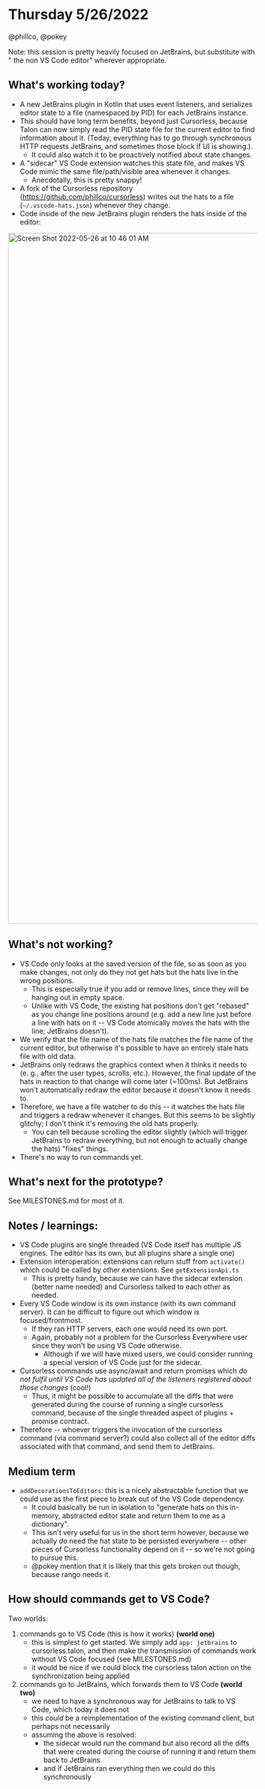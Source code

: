 # Thursday 5/26/2022

@phillco, @pokey

Note: this session is pretty heavily focused on JetBrains, but substitute with "
the non VS Code editor" wherever appropriate.

## What's working today?

- A new JetBrains plugin in Kotlin that uses event listeners, and serializes
  editor state to a file (namespaced by PID) for each JetBrains instance.
- This should have long term benefits, beyond just Cursorless, because Talon can
  now simply read the PID state file for the current editor to find information
  about it. (Today, everything has to go through synchronous HTTP requests
  JetBrains, and sometimes those block if UI is showing.).
    - It could also watch it to be proactively notified about state changes.
- A "sidecar" VS Code extension watches this state file, and makes VS Code mimic
  the same file/path/visible area whenever it changes.
    - Anecdotally, this is pretty snappy!
- A fork of the Cursorless repository (https://github.com/phillco/cursorless)
  writes out the hats to a file (`~/.vscode-hats.json`) whenever they change.
- Code inside of the new JetBrains plugin renders the hats inside of the editor:

<img width="1397" alt="Screen Shot 2022-05-26 at 10 46 01 AM" src="https://user-images.githubusercontent.com/536668/170545671-978c35ab-d1a0-49fc-954a-89673b49008f.png">

## What's not working?

- VS Code only looks at the saved version of the file, so as soon as you make
  changes, not only do they not get hats but the hats live in the wrong
  positions.
    - This is especially true if you add or remove lines, since they will be
      hanging out in empty space.
    - Unlike with VS Code, the existing hat positions don't get "rebased" as you
      change line positions around (e.g. add a new line just before a line with
      hats on it -- VS Code atomically moves the hats with the line; JetBrains
      doesn't).
- We verify that the file name of the hats file matches the file name of the
  current editor, but otherwise it's possible to have an entirely stale hats
  file with old data.
- JetBrains only redraws the graphics context when it thinks it needs to (e. g.,
  after the user types, scrolls, etc.). However, the final update of the hats in
  reaction to that change will come later (~100ms). But JetBrains won't
  automatically redraw the editor because it doesn't know it needs to.
- Therefore, we have a file watcher to do this -- it watches the hats file and
  triggers a redraw whenever it changes. But this seems to be slightly glitchy;
  I don't think it's removing the old hats properly.
    - You can tell because scrolling the editor slightly (which will trigger
      JetBrains to redraw everything, but not enough to actually change the
      hats) "fixes" things.
- There's no way to run commands yet.

## What's next for the prototype?

See MILESTONES.md for most of it.

## Notes / learnings:

- VS Code plugins are single threaded (VS Code itself has multiple JS engines.
  The editor has its own, but all plugins share a single one)
- Extension interoperation: extensions can return stuff from `activate()` which
  could be called by other extensions. See `getExtensionApi.ts`
    - This is pretty handy, because we can have the sidecar extension (better
      name needed) and Cursorless talked to each other as needed.
- Every VS Code window is its own instance (with its own command server). It can
  be difficult to figure out which window is focused/frontmost.
    - If they ran HTTP servers, each one would need its own port.
    - Again, probably not a problem for the Cursorless Everywhere user since
      they won't be using VS Code otherwise.
        - Although if we will have mixed users, we could consider running a
          special version of VS Code just for the sidecar.
- Cursorless commands use async/await and return promises which _do not fulfil
  until VS Code has updated all of the listeners registered about those
  changes_ (cool!)
    - Thus, it might be possible to accumulate all the diffs that were generated
      during the course of running a single cursorless command, because of the
      single threaded aspect of plugins + promise contract.
- Therefore -- whoever triggers the invocation of the cursorless command
  (via command server?) could also collect all of the editor diffs associated
  with that command, and send them to JetBrains.

## Medium term

- `addDecorationsToEditors`: this is a nicely abstractable function that we
  could use as the first piece to break out of the VS Code dependency.
    - It could basically be run in isolation to "generate hats on this
      in-memory, abstracted editor state and return them to me as a dictionary".
    - This isn't very useful for us in the short term however, because we
      actually _do_
      need the hat state to be persisted everywhere -- other pieces of
      Cursorless functionality depend on it -- so we're not going to pursue
      this.
    - @pokey mention that it is likely that this gets broken out though, because
      rango needs it.

## How should commands get to VS Code?

Two worlds:

1. commands go to VS Code (this is how it works) **(world one)**
    - this is simplest to get started. We simply add `app: jetbrains` to
      cursorless.talon, and then make the transmission of commands work without
      VS Code focused (see MILESTONES.md)
    - it would be nice if we could block the cursorless talon action on the
      synchronization being applied
2. commands go to JetBrains, which forwards them to VS Code **(world two)**
    - we need to have a synchronous way for JetBrains to talk to VS Code, which
      today it does not
    - this _could_ be a reimplementation of the existing command client, but
      perhaps not necessarily
    - assuming the above is resolved:
        - the sidecar would run the command but also record all the diffs that
          were created during the course of running it and return them back to
          JetBrains
        - and if JetBrains ran everything then we could do this synchronously

